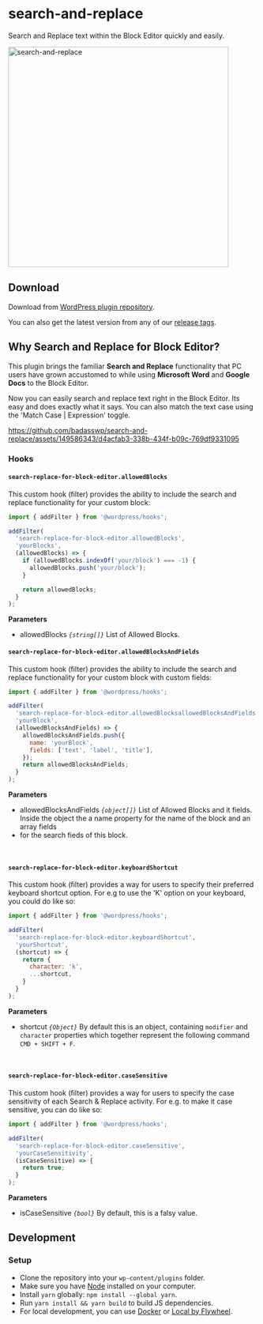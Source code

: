 # search-and-replace
Search and Replace text within the Block Editor quickly and easily.

<img width="446" alt="search-and-replace" src="https://github.com/badasswp/search-and-replace/assets/149586343/c3febf99-e9db-4b7b-82fd-c01e5428123a">

## Download

Download from [WordPress plugin repository](https://wordpress.org/plugins/search-replace-for-block-editor/).

You can also get the latest version from any of our [release tags](https://github.com/badasswp/search-and-replace/releases).

## Why Search and Replace for Block Editor?

This plugin brings the familiar __Search and Replace__ functionality that PC users have grown accustomed to while using __Microsoft Word__ and __Google Docs__ to the Block Editor.

Now you can easily search and replace text right in the Block Editor. Its easy and does exactly what it says. You can also match the text case using the 'Match Case | Expression' toggle.

https://github.com/badasswp/search-and-replace/assets/149586343/d4acfab3-338b-434f-b09c-769df9331095

### Hooks

#### `search-replace-for-block-editor.allowedBlocks`

This custom hook (filter) provides the ability to include the search and replace functionality for your custom block:

```js
import { addFilter } from '@wordpress/hooks';

addFilter(
  'search-replace-for-block-editor.allowedBlocks',
  'yourBlocks',
  (allowedBlocks) => {
    if (allowedBlocks.indexOf('your/block') === -1) {
      allowedBlocks.push('your/block');
    }

    return allowedBlocks;
  }
);
```

**Parameters**

- allowedBlocks _`{string[]}`_ List of Allowed Blocks.
  <br/>

#### `search-replace-for-block-editor.allowedBlocksAndFields`

This custom hook (filter) provides the ability to include the search and replace functionality for your custom block with custom fields:

```js
import { addFilter } from '@wordpress/hooks';

addFilter(
  'search-replace-for-block-editor.allowedBlocksallowedBlocksAndFields',
  'yourBlock',
  (allowedBlocksAndFields) => {
    allowedBlocksAndFields.push({
      name: 'yourBlock',
      fields: ['text', 'label', 'title'],
    });
    return allowedBlocksAndFields;
  }
);
```

**Parameters**

- allowedBlocksAndFields _`{object[]}`_ List of Allowed Blocks and it fields. Inside the object the a name property for the name of the block and an array fields
- for the search fieds of this block.
<br/>

#### `search-replace-for-block-editor.keyboardShortcut`

This custom hook (filter) provides a way for users to specify their preferred keyboard shortcut option. For e.g to use the 'K' option on your keyboard, you could do like so:

```js
import { addFilter } from '@wordpress/hooks';

addFilter(
  'search-replace-for-block-editor.keyboardShortcut',
  'yourShortcut',
  (shortcut) => {
    return {
      character: 'k',
      ...shortcut,
    }
  }
);
```

**Parameters**

- shortcut _`{Object}`_ By default this is an object, containing `modifier` and `character` properties which together represent the following command `CMD + SHIFT + F`.
<br/>

#### `search-replace-for-block-editor.caseSensitive`

This custom hook (filter) provides a way for users to specify the case sensitivity of each Search & Replace activity. For e.g. to make it case sensitive, you can do like so:

```js
import { addFilter } from '@wordpress/hooks';

addFilter(
  'search-replace-for-block-editor.caseSensitive',
  'yourCaseSensitivity',
  (isCaseSensitive) => {
    return true;
  }
);
```

**Parameters**

- isCaseSensitive _`{bool}`_ By default, this is a falsy value.

## Development

### Setup

- Clone the repository into your `wp-content/plugins` folder.
- Make sure you have [Node](https://nodejs.org) installed on your computer.
- Install `yarn` globally: `npm install --global yarn`.
- Run `yarn install && yarn build` to build JS dependencies.
- For local development, you can use [Docker](https://docs.docker.com/install/) or [Local by Flywheel](https://localwp.com/).
